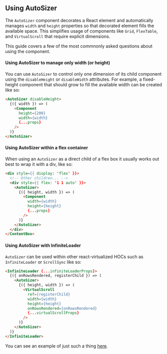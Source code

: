 Using AutoSizer
---------------

The `AutoSizer` component decorates a React element and automatically manages `width` and `height` properties so that decorated element fills the available space. This simplifies usage of components like `Grid`, `FlexTable`, and `VirtualScroll` that require explicit dimensions.

This guide covers a few of the most commnonly asked questions about using the component.

#### Using AutoSizer to manage only width (or height)
You can use `AutoSizer` to control only one dimension of its child component using the `disableHeight` or `disableWidth` attributes. For example, a fixed-height component that should grow to fill the available width can be created like so:

```html
<AutoSizer disableHeight>
  {({ width }) => (
    <Component
      height={200}
      width={width}
      {...props}
    />
  )}
</AutoSizer>
```

#### Using AutoSizer within a flex container
When using an `AutoSizer` as a direct child of a flex box it usually works out best to wrap it with a div, like so:

```html
<div style={{ display: 'flex' }}>
  <!-- Other children... -->
  <div style={{ flex: '1 1 auto' }}>
    <AutoSizer>
      {({ height, width }) => (
        <Component
          width={width}
          height={height}
          {...props}
        />
      )}
    </AutoSizer>
  </div>
</ContentBox>
```

#### Using AutoSizer with InfiniteLoader
`AutoSizer` can be used within other react-virtualized HOCs such as `InfiniteLoader` or `ScrollSync` like so:

```html
<InfiniteLoader {...infiniteLoaderProps}>
  {({ onRowsRendered, registerChild }) => (
    <AutoSizer>
      {({ height, width }) => (
        <VirtualScroll
          ref={registerChild}
          width={width}
          height={height}
          onRowsRendered={onRowsRendered}
          {...virtualScrollProps}
        />
      )}
    </AutoSizer>
  )}
</InfiniteLoader>
```

You can see an example of just such a thing [here](https://bvaughn.github.io/react-virtualized/?component=InfiniteLoader).
